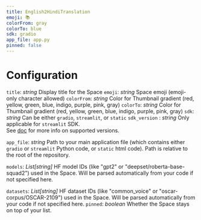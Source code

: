 ```yaml
---
title: English2HindiTranslation
emoji: 📚
colorFrom: gray
colorTo: blue
sdk: gradio
app_file: app.py
pinned: false
---
```

# Configuration
`title`: _string_
Display title for the Space
`emoji`: _string_
Space emoji (emoji-only character allowed)
`colorFrom`: _string_
Color for Thumbnail gradient (red, yellow, green, blue, indigo, purple, pink, gray)
`colorTo`: _string_
Color for Thumbnail gradient (red, yellow, green, blue, indigo, purple, pink, gray)
`sdk`: _string_
Can be either `gradio`, `streamlit`, or `static`
`sdk_version` : _string_
Only applicable for `streamlit` SDK.  
See [doc](https://hf.co/docs/hub/spaces) for more info on supported versions.

`app_file`: _string_
Path to your main application file (which contains either `gradio` or `streamlit` Python code, or `static` html code).
Path is relative to the root of the repository.

`models`: _List[string]_
HF model IDs (like "gpt2" or "deepset/roberta-base-squad2") used in the Space.
Will be parsed automatically from your code if not specified here.

`datasets`: _List[string]_
HF dataset IDs (like "common_voice" or "oscar-corpus/OSCAR-2109") used in the Space.
Will be parsed automatically from your code if not specified here.
`pinned`: _boolean_
Whether the Space stays on top of your list.

